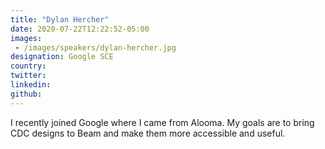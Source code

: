 ```yaml
---
title: "Dylan Hercher"
date: 2020-07-22T12:22:52-05:00
images: 
 - /images/speakers/dylan-hercher.jpg
designation: Google SCE
country: 
twitter: 
linkedin: 
github: 
---
```


I recently joined Google where I came from Alooma. My goals are to bring CDC designs to Beam and make them more accessible and useful.
